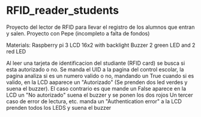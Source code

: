 # RFID_reader_students
Proyecto del lector de RFID para llevar el registro de los alumnos que entran y salen. Proyecto con Pepe (incompleto a falta de fondos)

Materials:
Raspberry pi 3
LCD 16x2 with backlight
Buzzer
2 green LED and 2 red LED

Al leer una tarjeta de identificacion del studiante (RFID card) se busca si esta autorizado o no. Se manda el UID a la pagina del control escolar, la pagina analiza si es un numero valido o no, mandando un True cuando si es valido, en la LCD aaparece un "Autorizado" (Se prenden dos led verdes y suena el buzzer).
El caso contrario es que mande un False aparece en la LCD un "No autorizado" suena el buzzer y se ponen los dos rojos 
Un tercer caso de error de lectura, etc. manda un "Authentication error" a la LCD prenden todos los LEDS y suena el buzzer
